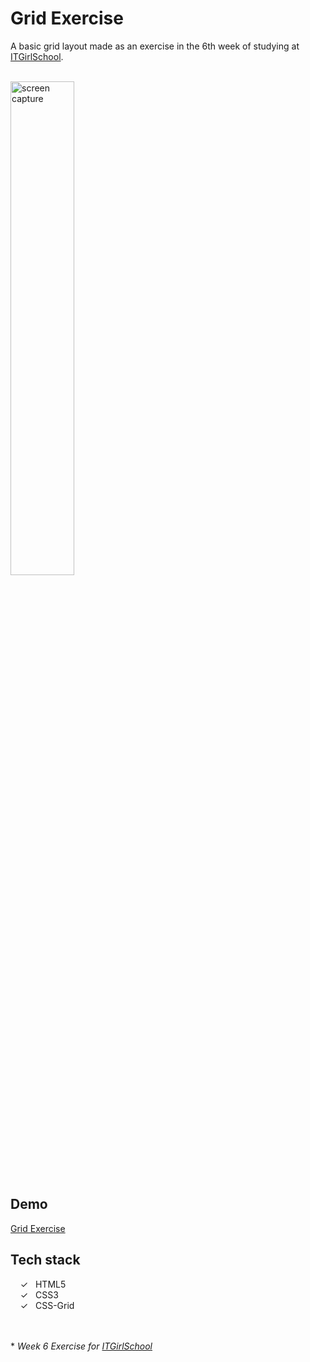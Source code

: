 # Grid Exercise

A basic grid layout made as an exercise in the 6th week of studying at [ITGirlSchool].

<br>
<img width="45%" alt="screen capture" src="../main/captureweb.jpeg">

## Demo
[Grid Exercise]

## Tech stack

&nbsp;&nbsp;&nbsp;&nbsp;&check;&nbsp;&nbsp; HTML5<br>
&nbsp;&nbsp;&nbsp;&nbsp;&check;&nbsp;&nbsp; CSS3<br>
&nbsp;&nbsp;&nbsp;&nbsp;&check;&nbsp;&nbsp; CSS-Grid<br>

<br><br> 
\* _Week 6 Exercise for [ITGirlSchool]_ 
  

   [ITGirlSchool]: <https://itgirlschool.com/en>
   [Grid Exercise]: <https://alenagm.github.io/grid-exercise/>
